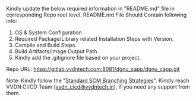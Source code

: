 Kindly update the below required information in "README.md" file in corresponding Repo root level.
README.md File Should Contain following info:

1. OS & System Configuration
2. Required Package/Library related Installation Steps with Version.
3. Compile and Build Steps.
4. Build Artifacts/Image Output Path.
5. Kindly add the .gitignore file based on your project.


Repo URL:
https://gitlab.vvdntech.com:8081/dgnu_capp/dgnu_capp.git

Note: Kindly follow the "[Standard SCM Branching Strategies](https://docs.google.com/document/d/1aqykSw_pBcEN4MGsSysDfFbY9g0Tc0-dklzRM9D_zOM/edit?usp=sharing)".
Kindly reach VVDN CI/CD Team (vvdn_cicd@vvdntech.in), if you need any support from them.